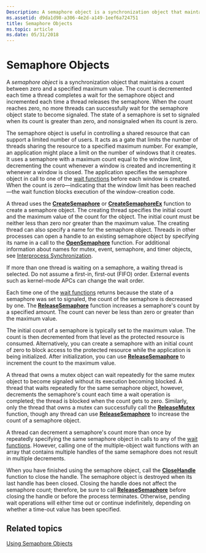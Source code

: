 ```yaml
---
Description: A semaphore object is a synchronization object that maintains a count between zero and a specified maximum value.
ms.assetid: d9da1d98-a306-4e2d-a149-1eef6a724751
title: Semaphore Objects
ms.topic: article
ms.date: 05/31/2018
---
```


# Semaphore Objects

A *semaphore object* is a synchronization object that maintains a count between zero and a specified maximum value. The count is decremented each time a thread completes a wait for the semaphore object and incremented each time a thread releases the semaphore. When the count reaches zero, no more threads can successfully wait for the semaphore object state to become signaled. The state of a semaphore is set to signaled when its count is greater than zero, and nonsignaled when its count is zero.

The semaphore object is useful in controlling a shared resource that can support a limited number of users. It acts as a gate that limits the number of threads sharing the resource to a specified maximum number. For example, an application might place a limit on the number of windows that it creates. It uses a semaphore with a maximum count equal to the window limit, decrementing the count whenever a window is created and incrementing it whenever a window is closed. The application specifies the semaphore object in call to one of the [wait functions](wait-functions.md) before each window is created. When the count is zero—indicating that the window limit has been reached—the wait function blocks execution of the window-creation code.

A thread uses the [**CreateSemaphore**](/windows/desktop/api/WinBase/nf-winbase-createsemaphorea) or [**CreateSemaphoreEx**](/windows/desktop/api/WinBase/nf-winbase-createsemaphoreexa) function to create a semaphore object. The creating thread specifies the initial count and the maximum value of the count for the object. The initial count must be neither less than zero nor greater than the maximum value. The creating thread can also specify a name for the semaphore object. Threads in other processes can open a handle to an existing semaphore object by specifying its name in a call to the [**OpenSemaphore**](/windows/win32/api/synchapi/nf-synchapi-opensemaphorew) function. For additional information about names for mutex, event, semaphore, and timer objects, see [Interprocess Synchronization](interprocess-synchronization.md).

If more than one thread is waiting on a semaphore, a waiting thread is selected. Do not assume a first-in, first-out (FIFO) order. External events such as kernel-mode APCs can change the wait order.

Each time one of the [wait functions](wait-functions.md) returns because the state of a semaphore was set to signaled, the count of the semaphore is decreased by one. The [**ReleaseSemaphore**](/windows/win32/api/synchapi/nf-synchapi-releasesemaphore) function increases a semaphore's count by a specified amount. The count can never be less than zero or greater than the maximum value.

The initial count of a semaphore is typically set to the maximum value. The count is then decremented from that level as the protected resource is consumed. Alternatively, you can create a semaphore with an initial count of zero to block access to the protected resource while the application is being initialized. After initialization, you can use [**ReleaseSemaphore**](/windows/win32/api/synchapi/nf-synchapi-releasesemaphore) to increment the count to the maximum value.

A thread that owns a mutex object can wait repeatedly for the same mutex object to become signaled without its execution becoming blocked. A thread that waits repeatedly for the same semaphore object, however, decrements the semaphore's count each time a wait operation is completed; the thread is blocked when the count gets to zero. Similarly, only the thread that owns a mutex can successfully call the [**ReleaseMutex**](/windows/win32/api/synchapi/nf-synchapi-releasemutex) function, though any thread can use [**ReleaseSemaphore**](/windows/win32/api/synchapi/nf-synchapi-releasesemaphore) to increase the count of a semaphore object.

A thread can decrement a semaphore's count more than once by repeatedly specifying the same semaphore object in calls to any of the [wait functions](wait-functions.md). However, calling one of the multiple-object wait functions with an array that contains multiple handles of the same semaphore does not result in multiple decrements.

When you have finished using the semaphore object, call the [**CloseHandle**](/windows/win32/api/handleapi/nf-handleapi-closehandle) function to close the handle. The semaphore object is destroyed when its last handle has been closed. Closing the handle does not affect the semaphore count; therefore, be sure to call [**ReleaseSemaphore**](/windows/win32/api/synchapi/nf-synchapi-releasesemaphore) before closing the handle or before the process terminates. Otherwise, pending wait operations will either time out or continue indefinitely, depending on whether a time-out value has been specified.

## Related topics

<dl> <dt>

[Using Semaphore Objects](using-semaphore-objects.md)
</dt> </dl>

 

 